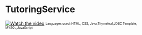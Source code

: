 # TutoringService

[![Watch the video](https://azizck.github.io/TutoringService/mockup/mockup.jpg)](https://youtu.be/TCXrVHWx8t4)
 <sub><sup>
 Languages used: 
 HTML, CSS, Java,Thymeleaf,JDBC Template, MYSQL,JavaScript
<p>
</sup></sub>

